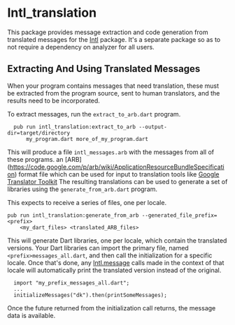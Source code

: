 Intl_translation
====

This package provides message extraction and code generation from translated
messages for the [Intl][Intl] package. It's a separate package so as to not
require a dependency on analyzer for all users.

## Extracting And Using Translated Messages

When your program contains messages that need translation, these must
be extracted from the program source, sent to human translators, and the
results need to be incorporated.

To extract messages, run the `extract_to_arb.dart` program.

      pub run intl_translation:extract_to_arb --output-dir=target/directory
          my_program.dart more_of_my_program.dart

This will produce a file `intl_messages.arb` with the messages from
all of these programs. an [ARB]
(https://code.google.com/p/arb/wiki/ApplicationResourceBundleSpecification)
format file which can be used for input to translation tools like
[Google Translator Toolkit](https://translate.google.com/toolkit/)
The resulting translations can be used to generate a set of libraries
using the `generate_from_arb.dart` program.

This expects to receive a series of files, one per
locale.

```
pub run intl_translation:generate_from_arb --generated_file_prefix=<prefix>
    <my_dart_files> <translated_ARB_files>
```

This will generate Dart libraries, one per locale, which contain the
translated versions. Your Dart libraries can import the primary file,
named `<prefix>messages_all.dart`, and then call the initialization
for a specific locale. Once that's done, any
[Intl.message][Intl.message] calls made in the context of that locale
will automatically print the translated version instead of the
original.

      import "my_prefix_messages_all.dart";
      ...
      initializeMessages("dk").then(printSomeMessages);

Once the future returned from the initialization call returns, the
message data is available.

[Intl]: https://www.dartdocs.org/documentation/intl/latest
[Intl.message]: https://www.dartdocs.org/documentation/intl/latest/intl/Intl/message.html
